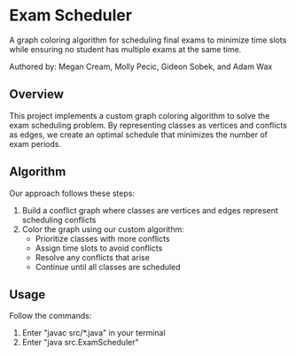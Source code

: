 # Exam Scheduler

A graph coloring algorithm for scheduling final exams to minimize time slots while ensuring no student has multiple exams at the same time.

Authored by: Megan Cream, Molly Pecic, Gideon Sobek, and Adam Wax

## Overview

This project implements a custom graph coloring algorithm to solve the exam scheduling problem. By representing classes as vertices and conflicts as edges, we create an optimal schedule that minimizes the number of exam periods.

## Algorithm

Our approach follows these steps:

1. Build a conflict graph where classes are vertices and edges represent scheduling conflicts
2. Color the graph using our custom algorithm:
   - Prioritize classes with more conflicts
   - Assign time slots to avoid conflicts
   - Resolve any conflicts that arise
   - Continue until all classes are scheduled

## Usage

Follow the commands:

1. Enter "javac src/\*.java" in your terminal
2. Enter "java src.ExamScheduler"
